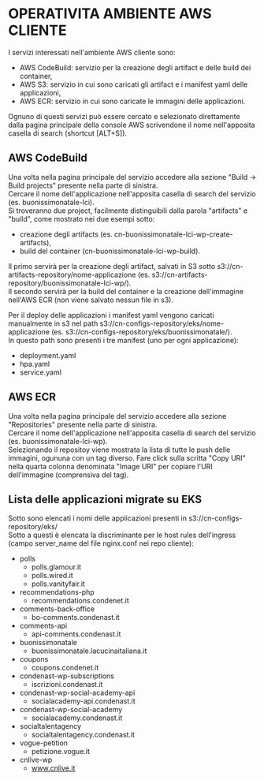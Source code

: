 # OPERATIVITA AMBIENTE AWS CLIENTE

I servizi interessati nell'ambiente AWS cliente sono:  
- AWS CodeBuild: servizio per la creazione degli artifact e delle build dei container,  
- AWS S3: servizio in cui sono caricati gli artifact e i manifest yaml delle applicazioni,  
- AWS ECR: servizio in cui sono caricate le immagini delle applicazioni.  

Ognuno di questi servizi può essere cercato e selezionato direttamente dalla pagina principale della console AWS scrivendone il nome nell'apposita casella di search (shortcut [ALT+S]).  

## AWS CodeBuild
Una volta nella pagina principale del servizio accedere alla sezione "Build -> Build projects" presente nella parte di sinistra.  
Cercare il nome dell'applicazione nell'apposita casella di search del servizio (es. buonissimonatale-lci).  
Si troveranno due project, facilmente distinguibili dalla parola "artifacts" e "build", come mostrato nei due esempi sotto:  
- creazione degli artifacts (es. cn-buonissimonatale-lci-wp-create-artifacts),  
- build del container (cn-buonissimonatale-lci-wp-build).  

Il primo servirà per la creazione degli artifact, salvati in S3 sotto s3://cn-artifacts-repository/nome-applicazione (es. s3://cn-artifacts-repository/buonissimonatale-lci-wp/).  
Il secondo servirà per la build del container e la creazione dell'immagine nell'AWS ECR (non viene salvato nessun file in s3).  

Per il deploy delle applicazioni i manifest yaml vengono caricati manualmente in s3 nel path s3://cn-configs-repository/eks/nome-applicazione (es. s3://cn-configs-repository/eks/buonissimonatale/).  
In questo path sono presenti i tre manifest (uno per ogni applicazione):  
- deployment.yaml  
- hpa.yaml  
- service.yaml  

## AWS ECR
Una volta nella pagina principale del servizio accedere alla sezione "Repositories" presente nella parte di sinistra.  
Cercare il nome dell'applicazione nell'apposita casella di search del servizio (es. buonissimonatale-lci-wp).  
Selezionando il repositoy viene mostrata la lista di tutte le push delle immagini, ogununa con un tag diverso.
Fare click sulla scritta "Copy URI" nella quarta colonna denominata "Image URI" per copiare l'URI dell'immagine (comprensiva del tag).  


## Lista delle applicazioni migrate su EKS

Sotto sono elencati i nomi delle applicazioni presenti in s3://cn-configs-repository/eks/  
Sotto a questi è elencata la discriminante per le host rules dell'ingress (campo server_name del file nginx.conf nei repo cliente):  

- polls  
  - polls.glamour.it  
  - polls.wired.it  
  - polls.vanityfair.it  
- recommendations-php  
  - recommendations.condenet.it  
- comments-back-office
  - bo-comments.condenast.it  
- comments-api
  - api-comments.condenast.it  
- buonissimonatale  
  - buonissimonatale.lacucinaitaliana.it  
- coupons  
  - coupons.condenet.it  
- condenast-wp-subscriptions  
  - iscrizioni.condenast.it 
- condenast-wp-social-academy-api  
  - socialacademy-api.condenast.it  
- condenast-wp-social-academy  
  - socialacademy.condenast.it  
- socialtalentagency
  - socialtalentagency.condenast.it  
- vogue-petition  
  - petizione.vogue.it  
- cnlive-wp
  - www.cnlive.it  
